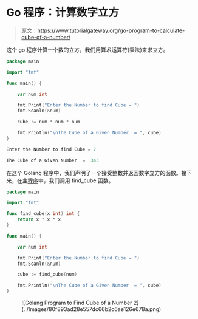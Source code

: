 # Go 程序：计算数字立方

> 原文：<https://www.tutorialgateway.org/go-program-to-calculate-cube-of-a-number/>

这个 go 程序计算一个数的立方，我们用算术运算符(乘法)来求立方。

```go
package main

import "fmt"

func main() {

    var num int

    fmt.Print("Enter the Number to find Cube = ")
    fmt.Scanln(&num)

    cube := num * num * num

    fmt.Println("\nThe Cube of a Given Number  = ", cube)
}
```

```go
Enter the Number to find Cube = 7

The Cube of a Given Number  =  343
```

在这个 Golang 程序中，我们声明了一个接受整数并返回数字立方的函数。接下来，在主[程序](https://www.tutorialgateway.org/go-programs/)中，我们调用 find_cube 函数。

```go
package main

import "fmt"

func find_cube(x int) int {
    return x * x * x
}

func main() {

    var num int

    fmt.Print("Enter the Number to find Cube = ")
    fmt.Scanln(&num)

    cube := find_cube(num)

    fmt.Println("\nThe Cube of a Given Number  = ", cube)
}
```

<figure class="wp-block-image size-large">![Golang Program to Find Cube of a Number 2](../Images/80f893ad28e557dc66b2c6ae126e678a.png)</figure>